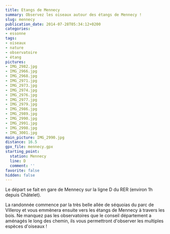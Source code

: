 ```yaml
---
title: Etangs de Mennecy
summary: Observez les oiseaux autour des étangs de Mennecy !
slug: mennecy
publication_date: 2014-07-28T05:34:12+0200
categories:
- essonne
tags:
- oiseaux
- nature
- observatoire
- étang
pictures:
- IMG_2982.jpg
- IMG_2966.jpg
- IMG_2968.jpg
- IMG_2971.jpg
- IMG_2973.jpg
- IMG_2974.jpg
- IMG_2976.jpg
- IMG_2977.jpg
- IMG_2979.jpg
- IMG_2986.jpg
- IMG_2989.jpg
- IMG_2990.jpg
- IMG_2991.jpg
- IMG_2998.jpg
- IMG_3001.jpg
main_picture: IMG_2990.jpg
distance: 16.5
gpx_file: mennecy.gpx
starting_point:
  station: Mennecy
  line: D
  comment: ''
favorite: false
hidden: false
---
```


Le départ se fait en gare de Mennecy sur la ligne D du RER (environ 1h depuis Châtelet).

La randonnée commence par la très belle allée de séquoias du parc de Villeroy et vous emmènera ensuite vers les étangs de Mennecy à travers les bois. Ne manquez pas les observatoires que le conseil département a aménagés le long des chemin, ils vous permettront d'observer les multiples espèces d'oiseaux !

